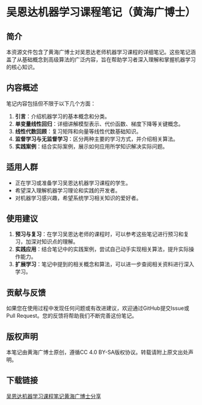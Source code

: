 # 吴恩达机器学习课程笔记（黄海广博士）

## 简介

本资源文件包含了黄海广博士对吴恩达老师机器学习课程的详细笔记。这些笔记涵盖了从基础概念到高级算法的广泛内容，旨在帮助学习者深入理解和掌握机器学习的核心知识。

## 内容概述

笔记内容包括但不限于以下几个方面：

1. **引言**：介绍机器学习的基本概念和分类。
2. **单变量线性回归**：详细讲解模型表示、代价函数、梯度下降等关键概念。
3. **线性代数回顾**：复习矩阵和向量等线性代数基础知识。
4. **监督学习与无监督学习**：区分两种主要的学习方式，并介绍相关算法。
5. **实践案例**：结合实际案例，展示如何应用所学知识解决实际问题。

## 适用人群

- 正在学习或准备学习吴恩达机器学习课程的学生。
- 希望深入理解机器学习理论和实践的开发者。
- 对机器学习感兴趣，希望系统学习相关知识的爱好者。

## 使用建议

1. **预习与复习**：在学习吴恩达老师的课程时，可以参考这些笔记进行预习和复习，加深对知识点的理解。
2. **实践应用**：结合笔记中的实践案例，尝试自己动手实现相关算法，提升实际操作能力。
3. **扩展学习**：笔记中提到的相关概念和算法，可以进一步查阅相关资料进行深入学习。

## 贡献与反馈

如果您在使用过程中发现任何问题或有改进建议，欢迎通过GitHub提交Issue或Pull Request。您的反馈将帮助我们不断完善这份笔记。

## 版权声明

本笔记由黄海广博士原创，遵循CC 4.0 BY-SA版权协议。转载请附上原文出处声明。

## 下载链接

[吴恩达机器学习课程笔记黄海广博士分享](https://pan.quark.cn/s/a27a3a73d575)